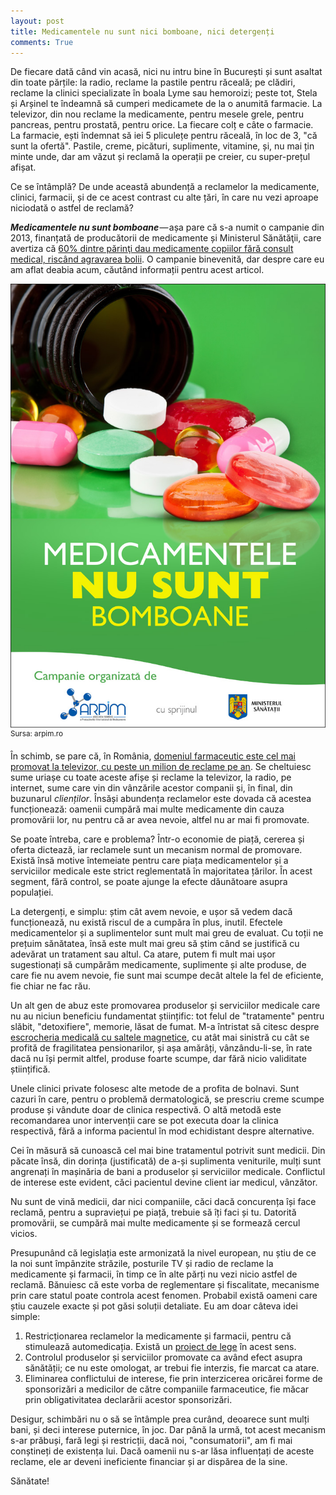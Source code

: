 ```yaml
---
layout: post
title: Medicamentele nu sunt nici bomboane, nici detergenți
comments: True
---
```


De fiecare dată când vin acasă, nici nu intru bine în București și sunt asaltat din toate părțile: la radio, reclame la pastile pentru răceală; pe clădiri, reclame la clinici specializate în boala Lyme sau hemoroizi; peste tot, Stela și Arșinel te îndeamnă să cumperi medicamete de la o anumită farmacie. La televizor, din nou reclame la medicamente, pentru mesele grele, pentru pancreas, pentru prostată, pentru orice. La fiecare colț e câte o farmacie. La farmacie, ești îndemnat să iei 5 pliculețe pentru răceală, în loc de 3, "că sunt la ofertă". Pastile, creme, picături, suplimente, vitamine, și, nu mai țin minte unde, dar am văzut și reclamă la operații pe creier, cu super-prețul afișat.

Ce se întâmplă? De unde această abundență a reclamelor la medicamente, clinici, farmacii, și de ce acest contrast cu alte țări, în care nu vezi aproape niciodată o astfel de reclamă?

<!--more-->

***Medicamentele nu sunt bomboane*** — așa pare că s-a numit o campanie din 2013, finanțată de producătorii de medicamente și Ministerul Sănătăţii, care avertiza că [60% dintre părinţi dau medicamente copiilor fără consult medical, riscând agravarea bolii][1]. O campanie binevenită, dar despre care eu am aflat deabia acum, căutând informații pentru acest articol.

![Medicamentele nu sunt bomboane](/assets/medicamentele-nu-sunt-bomboane.jpg "Medicamentele nu sunt bomboane")
<sup>Sursa: arpim.ro</sup>

În schimb, se pare că, în România, [domeniul farmaceutic este cel mai promovat la televizor, cu peste un milion de reclame pe an][2]. Se cheltuiesc sume uriașe cu toate aceste afișe și reclame la televizor, la radio, pe internet, sume care vin din vânzările acestor companii și, în final, din buzunarul *clienților*. Însăși abundența reclamelor este dovada că acestea funcționează: oamenii cumpără mai multe medicamente din cauza promovării lor, nu pentru că ar avea nevoie, altfel nu ar mai fi promovate.

Se poate întreba, care e problema? Într-o economie de piață, cererea și oferta dictează, iar reclamele sunt un mecanism normal de promovare. Există însă motive întemeiate pentru care piața medicamentelor și a serviciilor medicale este strict reglementată în majoritatea țărilor. În acest segment, fără control, se poate ajunge la efecte dăunătoare asupra populației.

La detergenți, e simplu: știm cât avem nevoie, e ușor să vedem dacă funcționează, nu există riscul de a cumpăra în plus, inutil. Efectele medicamentelor și a suplimentelor sunt mult mai greu de evaluat. Cu toții ne prețuim sănătatea, însă este mult mai greu să știm când se justifică cu adevărat un tratament sau altul. Ca atare, putem fi mult mai ușor sugestionați să cumpărăm medicamente, suplimente și alte produse, de care fie nu avem nevoie, fie sunt mai scumpe decât altele la fel de eficiente, fie chiar ne fac rău.

Un alt gen de abuz este promovarea produselor și serviciilor medicale care nu au niciun beneficiu fundamentat științific: tot felul de "tratamente" pentru slăbit, "detoxifiere", memorie, lăsat de fumat. M-a întristat să citesc despre [escrocheria medicală cu saltele magnetice][3], cu atât mai sinistră cu cât se profită de fragilitatea pensionarilor, și așa amărâți, vânzându-li-se, în rate dacă nu își permit altfel, produse foarte scumpe, dar fără nicio validitate științifică.

Unele clinici private folosesc alte metode de a profita de bolnavi. Sunt cazuri în care, pentru o problemă dermatologică, se prescriu creme scumpe produse și vândute doar de clinica respectivă. O altă metodă este recomandarea unor intervenții care se pot executa doar la clinica respectivă, fără a informa pacientul în mod echidistant despre alternative.

Cei în măsură să cunoască cel mai bine tratamentul potrivit sunt medicii. Din păcate însă, din dorința (justificată) de a-și suplimenta veniturile, mulți sunt angrenați în mașinăria de bani a produselor și serviciilor medicale. Conflictul de interese este evident, căci pacientul devine client iar medicul, vânzător.

Nu sunt de vină medicii, dar nici companiile, căci dacă concurența își face reclamă, pentru a supraviețui pe piață, trebuie să îți faci și tu. Datorită promovării, se cumpără mai multe medicamente și se formează cercul vicios.

Presupunând că legislația este armonizată la nivel european, nu știu de ce la noi sunt împânzite străzile, posturile TV și radio de reclame la medicamente și farmacii, în timp ce în alte părți nu vezi nicio astfel de reclamă. Bănuiesc că este vorba de reglementare și fiscalitate, mecanisme prin care statul poate controla acest fenomen. Probabil există oameni care știu cauzele exacte și pot găsi soluții detaliate. Eu am doar câteva idei simple:

1. Restricționarea reclamelor la medicamente și farmacii, pentru că stimulează automedicația. Există un [proiect de lege][4] în acest sens.
2. Controlul produselor și serviciilor promovate ca având efect asupra sănătății; ce nu este omologat, ar trebui fie interzis, fie marcat ca atare.
3. Eliminarea conflictului de interese, fie prin interzicerea oricărei forme de sponsorizări a medicilor de către companiile farmaceutice, fie măcar prin obligativitatea declarării acestor sponsorizări.

Desigur, schimbări nu o să se întâmple prea curând, deoarece sunt mulți bani, și deci interese puternice, în joc. Dar până la urmă, tot acest mecanism s-ar prăbuși, fară legi și restricții, dacă noi, "consumatorii", am fi mai conștineți de existența lui. Dacă oamenii nu s-ar lăsa influențați de aceste reclame, ele ar deveni ineficiente financiar și ar dispărea de la sine.

Sănătate!

[1]: http://www.realitatea.net/medicamentele-nu-sunt-bomboane-ce-risti-daca-ii-dai-copilului-tau-pastile-fara-sa-mergi-la-medic_929864.html

[2]: http://www.paginademedia.ro/2014/02/publicitatea-tv-1-peste-un-milion-de-reclame-la-mancare-si-la-medicamente-intr-un-an-orange-vodafone-cosmote-si-romtelecom-cele-mai-promovate-marci-pe-tv-anul-trecut/

[3]: http://www.hotnews.ro/stiri-esential-18751822-escrocherii-medicale-saltele-magnetice.htm

[4]: http://www.hotnews.ro/stiri-politic-20356913-proiect-lege-care-prevede-interzicerea-publicitatii-explicite-medicamente-initiat-senator-udmr.htm
